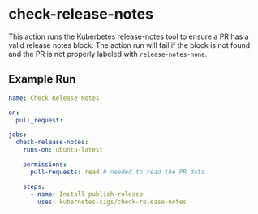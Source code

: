 # check-release-notes

This action runs the Kuberbetes release-notes tool to ensure a PR has a valid 
release notes block. The action run will fail if the block is not found and
the PR is not properly labeled with `release-notes-none`.

## Example Run

```yaml
name: Check Release Notes

on:
  pull_request:

jobs:
  check-release-notes:
    runs-on: ubuntu-latest

    permissions:
      pull-requests: read # needed to read the PR data

    steps:
      - name: Install publish-release
        uses: kubernetes-sigs/check-release-notes
```

